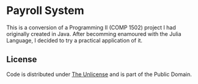 # Payroll System
This is a conversion of a Programming II (COMP 1502) project I had originally created in Java. After becomming enamoured with the Julia Language, I decided to try a practical application of it.

## License

Code is distributed under [The Unlicense](https://github.com/farghul/payroll/blob/main/LICENSE.md) and is part of the Public Domain.

